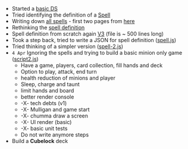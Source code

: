 - Started a [basic DS](script.js)
- Tried identifying the definition of a [Spell](spell.md)
- Writing down [all spells](all_spells.md) - first two pages from [here](https://www.gosugamers.net/hearthstone/cards?viewMode=0&name=&textMode=0&manaMin=&manaMax=&attackMin=&attackMax=&healthMin=&healthMax=&mechanicsMode=0&version=&type=0&race=&filter=Filter)
- Rethinking the [spell definition](spell-v2.md)
- Spell definition from scratch again [V3](spell-v3.md) (file is ~ 500 lines long)
- Took a step back, tried to write a JSON for spell definition ([spell.js](spell.js))
- Tried thinking of a simpler version ([spell-2.js](spell-2.js))
- `4 Apr` Ignoring the spells and trying to build a basic minion only game ([script2.js](script2.js))
  - Have a game, players, card collection, fill hands and deck
  - Option to play, attack, end turn
  - health reduction of minions and player
  - Sleep, charge and taunt
  - limit hands and board
  - better render console
  - -X- tech debts (v1)
  - -X- Mulligan and game start
  - -X- chumma draw a screen
  - -X- UI render (basic)
  - -X- basic unit tests
  - Do not write anymore steps
- Build a **Cubelock** deck

